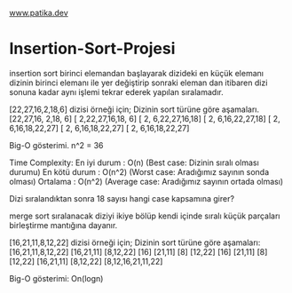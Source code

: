 www.patika.dev

# Insertion-Sort-Projesi
insertion sort
birinci elemandan başlayarak dizideki en küçük elemanı dizinin birinci elemanı ile yer değiştirip sonraki eleman dan itibaren dizi sonuna kadar aynı işlemi tekrar ederek yapılan sıralamadır.

[22,27,16,2,18,6] dizisi örneği için;
Dizinin sort türüne göre aşamaları. [22,27,16, 2,18, 6] [ 2,22,27,16,18, 6] [ 2, 6,22,27,16,18] [ 2, 6,16,22,27,18] [ 2, 6,16,18,22,27] [ 2, 6,16,18,22,27] [ 2, 6,16,18,22,27]

Big-O gösterimi. n^2 = 36

Time Complexity: En iyi durum : O(n) (Best case: Dizinin sıralı olması durumu) En kötü durum : O(n^2) (Worst case: Aradığımız sayının sonda olması) Ortalama : O(n^2) (Average case: Aradığımız sayının ortada olması)

Dizi sıralandıktan sonra 18 sayısı hangi case kapsamına girer?

merge sort
sıralanacak diziyi ikiye bölüp kendi içinde sıralı küçük parçaları birleştirme mantığına dayanır.

[16,21,11,8,12,22] dizisi örneği için;
Dizinin sort türüne göre aşamaları: [16,21,11,8,12,22] [16,21,11] [8,12,22] [16] [21,11] [8] [12,22] [16] [21,11] [8] [12,22] [16,21,11] [8,12,22] [8,12,16,21,11,22]

Big-O gösterimi: On(logn)
